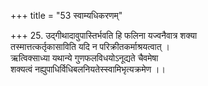 +++
title = "53 स्वाम्यधिकरणम्"

+++
25. उद्गीथादावुपास्तिर्भवति हि फलिना यज्वनैवात्र शक्या  
 तस्मात्तत्कर्तृकासाविति यदि न परिक्रीतकर्माश्रयत्वात् ।  
 ऋत्विक्साध्या यथान्ये गुणफलविधयोऽनूद्यते चैवमेषा  
 शक्यत्वं नह्युपाधिर्विधिबलनियतेस्स्वामिभृत्यक्रमेण ।।